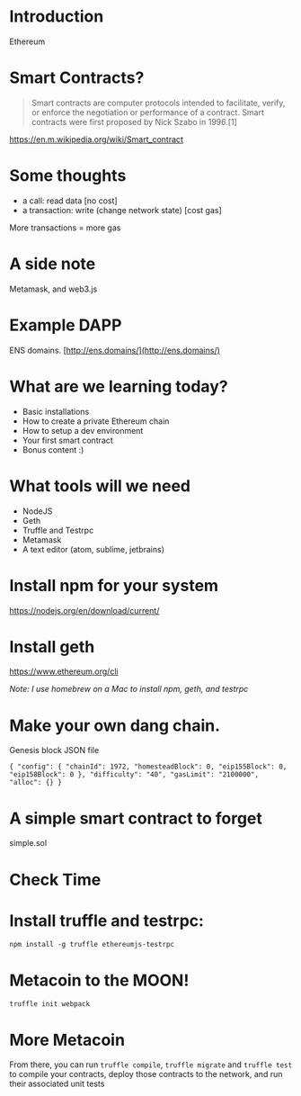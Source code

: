 # Introduction

Ethereum

# Smart Contracts?
 > Smart contracts are computer protocols intended to facilitate, 
verify, or enforce the negotiation or performance of a contract. 
Smart contracts were first proposed by Nick Szabo in 1996.[1]

https://en.m.wikipedia.org/wiki/Smart_contract

# Some thoughts

- a call: read data [no cost]
- a transaction: write (change network state) [cost gas]

More transactions = more gas

# A side note 
Metamask, and web3.js


# Example DAPP 
ENS domains.
[http://ens.domains/](http://ens.domains/)


# What are we learning today?
- Basic installations 
- How to create a private Ethereum chain 
- How to setup a dev environment 
- Your first smart contract 
- Bonus content :)

# What tools will we need
- NodeJS
- Geth
- Truffle and Testrpc
- Metamask
- A text editor (atom, sublime, jetbrains)

# Install npm for your system
https://nodejs.org/en/download/current/

# Install geth 
https://www.ethereum.org/cli

_Note: I use homebrew on a Mac to install npm, geth, and testrpc_

# Make your own dang chain.

Genesis block JSON file

`{
  "config": {
    "chainId": 1972,
    "homesteadBlock": 0,
    "eip155Block": 0,
    "eip158Block": 0
  },
  "difficulty": "40",
  "gasLimit": "2100000",
  "alloc": {}
}`

# A simple smart contract to forget
 simple.sol

# Check Time

# Install truffle and testrpc:
`npm install -g truffle ethereumjs-testrpc`

# Metacoin to the MOON!

`truffle init webpack`

# More Metacoin

From there, you can run `truffle compile`, 
`truffle migrate` and `truffle test` to compile your contracts, 
deploy those contracts to the network, and run their associated unit tests





